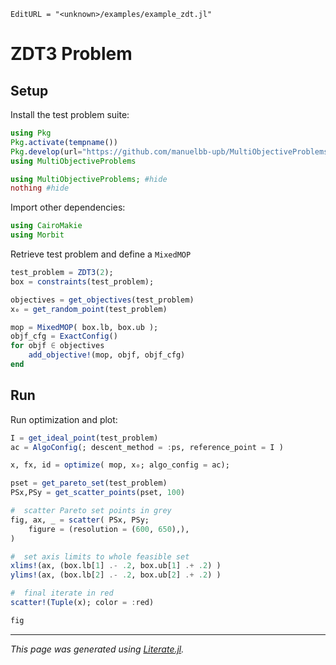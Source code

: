 ```@meta
EditURL = "<unknown>/examples/example_zdt.jl"
```

# ZDT3 Problem

## Setup
Install the test problem suite:

```julia
using Pkg
Pkg.activate(tempname())
Pkg.develop(url="https://github.com/manuelbb-upb/MultiObjectiveProblems.jl")
using MultiObjectiveProblems
```

````julia
using MultiObjectiveProblems; #hide
nothing #hide
````

Import other dependencies:

````julia
using CairoMakie
using Morbit
````

Retrieve test problem and define a `MixedMOP`

````julia
test_problem = ZDT3(2);
box = constraints(test_problem);

objectives = get_objectives(test_problem)
x₀ = get_random_point(test_problem)

mop = MixedMOP( box.lb, box.ub );
objf_cfg = ExactConfig()
for objf ∈ objectives
    add_objective!(mop, objf, objf_cfg)
end
````

## Run
Run optimization and plot:

````julia
I = get_ideal_point(test_problem)
ac = AlgoConfig(; descent_method = :ps, reference_point = I )

x, fx, id = optimize( mop, x₀; algo_config = ac);

pset = get_pareto_set(test_problem)
PSx,PSy = get_scatter_points(pset, 100)

#  scatter Pareto set points in grey
fig, ax, _ = scatter( PSx, PSy;
    figure = (resolution = (600, 650),),
)

#  set axis limits to whole feasible set
xlims!(ax, (box.lb[1] .- .2, box.ub[1] .+ .2) )
ylims!(ax, (box.lb[2] .- .2, box.ub[2] .+ .2) )

#  final iterate in red
scatter!(Tuple(x); color = :red)

fig
````

---

*This page was generated using [Literate.jl](https://github.com/fredrikekre/Literate.jl).*

